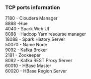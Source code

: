 ### TCP ports information  

7180 - Cloudera Manager  
8888 -Hue  
4040 - Spark Web UI  
8088 - Hadoop Yarn resourse manager  
18088 - Spark History Server  
50070 - Name Node  
9092 - Kafka Broker  
2181 - Zookeeper  
8082 - Kafka REST Proxy Server  
60010 - HBase Master  
60020 - HBase Region Server  

